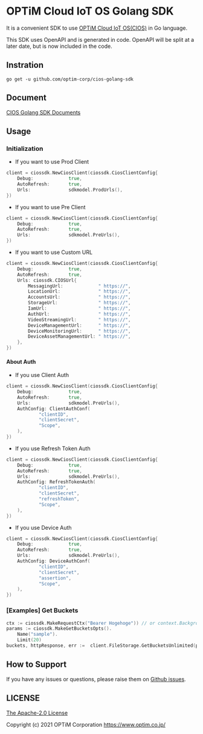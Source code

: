 # OPTiM Cloud IoT OS Golang SDK

It is a convenient SDK to use [OPTiM Cloud IoT OS(CIOS)](https://www.optim.cloud/platform/) in Go language.

This SDK uses OpenAPI and is generated in code.
OpenAPI will be split at a later date, but is now included in the code.

## Instration

```shell script
go get -u github.com/optim-corp/cios-golang-sdk
```

## Document

[CIOS Golang SDK Documents](./cios/README.md)
## Usage


### Initialization

* If you want to use Prod Client

```go
client = ciossdk.NewCiosClient(ciossdk.CiosClientConfig{
    Debug:             true,
    AutoRefresh:       true,
    Urls:              sdkmodel.ProdUrls(),
})
```

* If you want to use Pre Client

```go
client = ciossdk.NewCiosClient(ciossdk.CiosClientConfig{
    Debug:             true,
    AutoRefresh:       true,
    Urls:              sdkmodel.PreUrls(),
})
```

* If you want to use Custom URL

```go
client = ciossdk.NewCiosClient(ciossdk.CiosClientConfig{
    Debug:             true,
    AutoRefresh:       true,
    Urls: ciossdk.CIOSUrl{
        MessagingUrl:             " https://",
        LocationUrl:              " https://",
        AccountsUrl:              " https://",
        StorageUrl:               " https://",
        IamUrl:                   " https://",
        AuthUrl:                  " https://",
        VideoStreamingUrl:        " https://",
        DeviceManagementUrl:      " https://",
        DeviceMonitoringUrl:      " https://",
        DeviceAssetManagementUrl: " https://",
    },
})
```

#### About Auth
* If you use Client Auth 

```go
client = ciossdk.NewCiosClient(ciossdk.CiosClientConfig{
    Debug:             true,
    AutoRefresh:       true,
    Urls:              sdkmodel.PreUrls(),
    AuthConfig: ClientAuthConf(
            "clientID",
            "clientSecret",
            "Scope",
    ),
})
```

* If you use Refresh Token Auth 

```go
client = ciossdk.NewCiosClient(ciossdk.CiosClientConfig{
    Debug:             true,
    AutoRefresh:       true,
    Urls:              sdkmodel.PreUrls(),
    AuthConfig: RefreshTokenAuth(
            "clientID",
            "clientSecret",
            "refreshToken",
            "Scope",
    ),
})
```

* If you use Device Auth

```go
client = ciossdk.NewCiosClient(ciossdk.CiosClientConfig{
    Debug:             true,
    AutoRefresh:       true,
    Urls:              sdkmodel.PreUrls(),
    AuthConfig: DeviceAuthConf(
            "clientID",
            "clientSecret",
            "assertion",
            "Scope",
    ),
})
```
### [Examples] Get Buckets

```go
ctx := ciossdk.MakeRequestCtx("Bearer Hogehoge")) // or context.Background()
params := ciossdk.MakeGetBucketsOpts().
    Name("sample").
    Limit(20)
buckets, httpResponse, err :=  client.FileStorage.GetBucketsUnlimited(params, ctx)
```

## How to Support

If you have any issues or questions, please raise them on [Github issues](https://github.com/optim-corp/cios-golang-sdk/issues).

## LICENSE

[The Apache-2.0 License](https://www.apache.org/licenses/LICENSE-2.0)

Copyright (c) 2021 OPTiM Corporation <https://www.optim.co.jp/>
